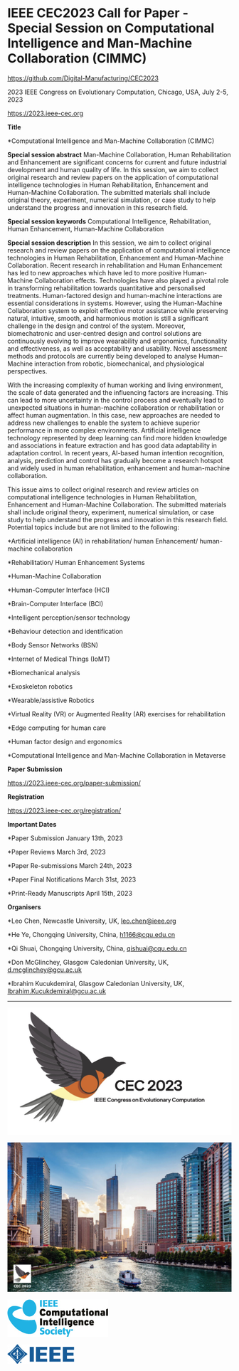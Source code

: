 
# IEEE CEC2023 Call for Paper -  Special Session on Computational Intelligence and Man-Machine Collaboration (CIMMC) 

https://github.com/Digital-Manufacturing/CEC2023 

2023 IEEE Congress on Evolutionary Computation, Chicago, USA,  July 2-5, 2023 

https://2023.ieee-cec.org 

**Title**

*Computational Intelligence and Man-Machine Collaboration (CIMMC)

**Special session abstract**
Man-Machine Collaboration, Human Rehabilitation and Enhancement are significant concerns for current and future industrial development and human quality of life. In this session, we aim to collect original research and review papers on the application of computational intelligence technologies in Human Rehabilitation, Enhancement and Human-Machine Collaboration. The submitted materials shall include original theory, experiment, numerical simulation, or case study to help understand the progress and innovation in this research field.

**Special session keywords**
Computational Intelligence, Rehabilitation, Human Enhancement, Human-Machine Collaboration 

**Special session description**
In this session, we aim to collect original research and review papers on the application of computational intelligence technologies in Human Rehabilitation, Enhancement and Human-Machine Collaboration. Recent research in rehabilitation and Human Enhancement has led to new approaches which have led to more positive Human-Machine Collaboration effects. Technologies have also played a pivotal role in transforming rehabilitation towards quantitative and personalised treatments. Human-factored design and human-machine interactions are essential considerations in systems. However, using the Human-Machine Collaboration system to exploit effective motor assistance while preserving natural, intuitive, smooth, and harmonious motion is still a significant challenge in the design and control of the system. Moreover, biomechatronic and user-centred design and control solutions are continuously evolving to improve wearability and ergonomics, functionality and effectiveness, as well as acceptability and usability. Novel assessment methods and protocols are currently being developed to analyse Human–Machine interaction from robotic, biomechanical, and physiological perspectives.

With the increasing complexity of human working and living environment, the scale of data generated and the influencing factors are increasing. This can lead to more uncertainty in the control process and eventually lead to unexpected situations in human-machine collaboration or rehabilitation or affect human augmentation. In this case, new approaches are needed to address new challenges to enable the system to achieve superior performance in more complex environments. Artificial intelligence technology represented by deep learning can find more hidden knowledge and associations in feature extraction and has good data adaptability in adaptation control. In recent years, AI-based human intention recognition, analysis, prediction and control has gradually become a research hotspot and widely used in human rehabilitation, enhancement and human-machine collaboration.

This issue aims to collect original research and review articles on computational intelligence technologies in Human Rehabilitation, Enhancement and Human-Machine Collaboration. The submitted materials shall include original theory, experiment, numerical simulation, or case study to help understand the progress and innovation in this research field.
Potential topics include but are not limited to the following:

*Artificial intelligence (AI) in rehabilitation/ human Enhancement/ human-machine collaboration 

*Rehabilitation/ Human Enhancement Systems

*Human-Machine Collaboration 

*Human-Computer Interface (HCI)

*Brain-Computer Interface (BCI)

*Intelligent perception/sensor technology

*Behaviour detection and identification 

*Body Sensor Networks (BSN)

*Internet of Medical Things (IoMT)

*Biomechanical analysis

*Exoskeleton robotics

*Wearable/assistive Robotics

*Virtual Reality (VR) or Augmented Reality (AR) exercises for rehabilitation

*Edge computing for human care

*Human factor design and ergonomics

*Computational Intelligence and Man-Machine Collaboration in Metaverse

**Paper Submission**

https://2023.ieee-cec.org/paper-submission/

**Registration**

https://2023.ieee-cec.org/registration/

**Important Dates**

*Paper Submission	                   January 13th, 2023

*Paper Reviews	                   March 3rd, 2023

*Paper Re-submissions	March 24th, 2023

*Paper Final Notifications	March 31st, 2023

*Print-Ready Manuscripts	April 15th, 2023

**Organisers**

*Leo Chen, Newcastle University, UK, leo.chen@ieee.org

*He Ye, Chongqing University, China, h1166@cqu.edu.cn

*Qi Shuai, Chongqing University, China, qishuai@cqu.edu.cn

*Don McGlinchey, Glasgow Caledonian University, UK, d.mcglinchey@gcu.ac.uk

*Ibrahim Kucukdemiral, Glasgow Caledonian University, UK, Ibrahim.Kucukdemiral@gcu.ac.uk

***
![](https://github.com/Digital-Manufacturing/CEC2023/blob/main/Logo_New.jpg)

![](https://github.com/Digital-Manufacturing/CEC2023/blob/main/Chicago0.jpg)

![](https://github.com/Digital-Manufacturing/CEC2023/blob/main/IEEE_CIS_logo_RGB_72ppi.jpg)

![](https://github.com/Digital-Manufacturing/CEC2023/blob/main/ieee-mb-blue-jpg_cec.jpg)
